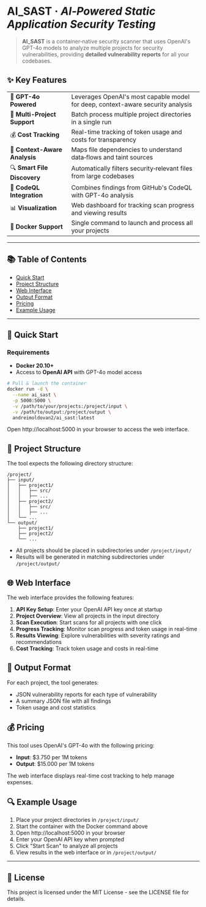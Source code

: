 # AI_SAST · *AI‑Powered Static Application Security Testing*

> **AI_SAST** is a container‑native security scanner that uses OpenAI's GPT-4o models to analyze multiple projects for security vulnerabilities, providing **detailed vulnerability reports** for all your codebases.

## ✨ Key Features

|  |  |
|---|---|
| 🤖 **GPT-4o Powered** | Leverages OpenAI's most capable model for deep, context-aware security analysis |
| 📂 **Multi-Project Support** | Batch process multiple project directories in a single run |
| 💰 **Cost Tracking** | Real-time tracking of token usage and costs for transparency |
| 🔄 **Context-Aware Analysis** | Maps file dependencies to understand data‑flows and taint sources |
| 🔍 **Smart File Discovery** | Automatically filters security‑relevant files from large codebases |
| 🤝 **CodeQL Integration** | Combines findings from GitHub's CodeQL with GPT-4o analysis |
| 📊 **Visualization** | Web dashboard for tracking scan progress and viewing results |
| 🐳 **Docker Support** | Single command to launch and process all your projects |

---

## 📚 Table of Contents

- [Quick Start](#-quick-start)
- [Project Structure](#-project-structure)
- [Web Interface](#-web-interface)
- [Output Format](#-output-format)
- [Pricing](#-pricing)
- [Example Usage](#-example-usage)

---

## 🚀 Quick Start

### Requirements

* **Docker 20.10+**
* Access to **OpenAI API** with GPT-4o model access

```bash
# Pull & launch the container
docker run -d \
  --name ai_sast \
  -p 5000:5000 \
  -v /path/to/your/projects:/project/input \
  -v /path/to/output:/project/output \
  andreimoldovan2/ai_sast:latest
```

Open http://localhost:5000 in your browser to access the web interface.

## 📁 Project Structure

The tool expects the following directory structure:

```
/project/
├── input/
│   ├── project1/
│   │   ├── src/
│   │   ├── ...
│   ├── project2/
│   │   ├── src/
│   │   ├── ...
│   └── ...
└── output/
    ├── project1/
    ├── project2/
    └── ...
```

- All projects should be placed in subdirectories under `/project/input/`
- Results will be generated in matching subdirectories under `/project/output/`

## 🌐 Web Interface

The web interface provides the following features:

1. **API Key Setup**: Enter your OpenAI API key once at startup
2. **Project Overview**: View all projects in the input directory
3. **Scan Execution**: Start scans for all projects with one click
4. **Progress Tracking**: Monitor scan progress and token usage in real-time
5. **Results Viewing**: Explore vulnerabilities with severity ratings and recommendations
6. **Cost Tracking**: Track token usage and costs in real-time

## 📝 Output Format

For each project, the tool generates:

- JSON vulnerability reports for each type of vulnerability
- A summary JSON file with all findings
- Token usage and cost statistics

## 💰 Pricing

This tool uses OpenAI's GPT-4o with the following pricing:

- **Input**: $3.750 per 1M tokens
- **Output**: $15.000 per 1M tokens

The web interface displays real-time cost tracking to help manage expenses.

## 🔍 Example Usage

1. Place your project directories in `/project/input/`
2. Start the container with the Docker command above
3. Open http://localhost:5000 in your browser
4. Enter your OpenAI API key when prompted
5. Click "Start Scan" to analyze all projects
6. View results in the web interface or in `/project/output/`

---

## 📄 License

This project is licensed under the MIT License - see the LICENSE file for details.
